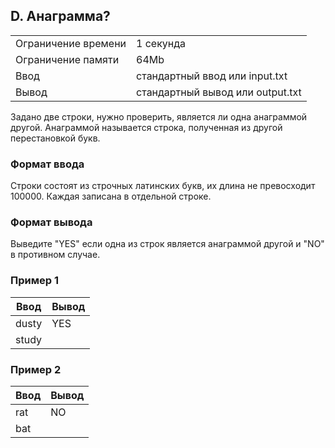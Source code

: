 ## D. Анаграмма?

| | |
|------------|------------|
| Ограничение времени |	1 секунда |
| Ограничение памяти |	64Mb |
| Ввод |	стандартный ввод или input.txt |
| Вывод |	стандартный вывод или output.txt |

Задано две строки, нужно проверить, является ли одна анаграммой другой. Анаграммой называется строка, полученная из другой перестановкой букв.

### Формат ввода
Строки состоят из строчных латинских букв, их длина не превосходит 100000. Каждая записана в отдельной строке.

### Формат вывода
Выведите "YES" если одна из строк является анаграммой другой и "NO" в противном случае.

### Пример 1
| Ввод | Вывод |
| ---- | ----- |
| dusty | YES |
| study | |

### Пример 2
| Ввод | Вывод |
| ---- | ----- |
| rat | NO |
| bat | |
